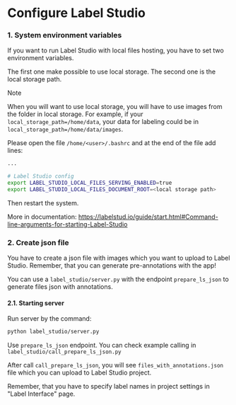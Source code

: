 # Configure Label Studio

### 1. System environment variables
If you want to run Label Studio with local files hosting, you have to set two environment variables.

The first one make possible to use local storage.
The second one is the local storage path.

> [!NOTE]  
> When you will want to use local storage, you will have to use images from the folder in local storage.
> For example, if your `local_storage_path=/home/data`, your data for labeling could be in `local_storage_path=/home/data/images`.

Please open the file `/home/<user>/.bashrc` and at the end of the file add lines:
```bash
...

# Label Studio config
export LABEL_STUDIO_LOCAL_FILES_SERVING_ENABLED=true
export LABEL_STUDIO_LOCAL_FILES_DOCUMENT_ROOT=<local storage path>
```

Then restart the system.

More in documentation: https://labelstud.io/guide/start.html#Command-line-arguments-for-starting-Label-Studio


### 2. Create json file
You have to create a json file with images which you want to upload to Label Studio. Remember, that you can generate pre-annotations with the app!

You can use a `label_studio/server.py` with the endpoint `prepare_ls_json` to generate files json with annotations.


#### 2.1. Starting server
Run server by the command:
```bash
python label_studio/server.py
```

Use `prepare_ls_json` endpoint. You can check example calling in `label_studio/call_prepare_ls_json.py`

After call `call_prepare_ls_json`, you will see `files_with_annotations.json` file which you can upload to Label Studio project.

Remember, that you have to specify label names in project settings in "Label Interface" page.
